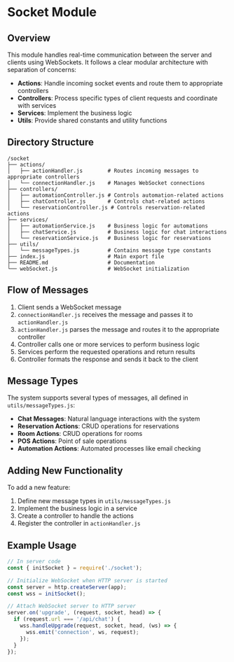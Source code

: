 # Socket Module

## Overview
This module handles real-time communication between the server and clients using WebSockets. It follows a clear modular architecture with separation of concerns:

- **Actions**: Handle incoming socket events and route them to appropriate controllers
- **Controllers**: Process specific types of client requests and coordinate with services
- **Services**: Implement the business logic
- **Utils**: Provide shared constants and utility functions

## Directory Structure

```
/socket
├── actions/
│   ├── actionHandler.js        # Routes incoming messages to appropriate controllers
│   └── connectionHandler.js    # Manages WebSocket connections
├── controllers/
│   ├── automationController.js # Controls automation-related actions
│   ├── chatController.js       # Controls chat-related actions
│   └── reservationController.js # Controls reservation-related actions
├── services/
│   ├── automationService.js    # Business logic for automations
│   ├── chatService.js          # Business logic for chat interactions
│   └── reservationService.js   # Business logic for reservations
├── utils/
│   └── messageTypes.js         # Contains message type constants
├── index.js                    # Main export file
├── README.md                   # Documentation
└── webSocket.js                # WebSocket initialization
```

## Flow of Messages

1. Client sends a WebSocket message
2. `connectionHandler.js` receives the message and passes it to `actionHandler.js`
3. `actionHandler.js` parses the message and routes it to the appropriate controller
4. Controller calls one or more services to perform business logic
5. Services perform the requested operations and return results
6. Controller formats the response and sends it back to the client

## Message Types

The system supports several types of messages, all defined in `utils/messageTypes.js`:

- **Chat Messages**: Natural language interactions with the system
- **Reservation Actions**: CRUD operations for reservations
- **Room Actions**: CRUD operations for rooms
- **POS Actions**: Point of sale operations
- **Automation Actions**: Automated processes like email checking

## Adding New Functionality

To add a new feature:

1. Define new message types in `utils/messageTypes.js`
2. Implement the business logic in a service
3. Create a controller to handle the actions
4. Register the controller in `actionHandler.js`

## Example Usage

```javascript
// In server code
const { initSocket } = require('./socket');

// Initialize WebSocket when HTTP server is started
const server = http.createServer(app);
const wss = initSocket();

// Attach WebSocket server to HTTP server
server.on('upgrade', (request, socket, head) => {
  if (request.url === '/api/chat') {
    wss.handleUpgrade(request, socket, head, (ws) => {
      wss.emit('connection', ws, request);
    });
  }
});
``` 